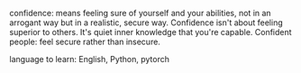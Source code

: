 confidence: means feeling sure of yourself and your abilities, not in an arrogant way but in a realistic, secure way. Confidence isn't about feeling superior to others. It's quiet inner knowledge that you're capable.
Confident people: feel secure rather than insecure.

language to learn: English, Python, pytorch
